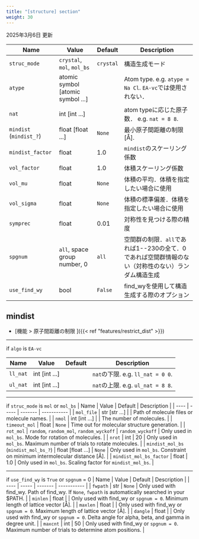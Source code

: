 ```yaml
---
title: "[structure] section"
weight: 30
---
```


2025年3月6日 更新

| Name | Value | Default | Description |
| ---- | ----- | ------- | ----------- |
| `struc_mode` | `crystal`, `mol`, `mol_bs` | `crystal`   | 構造生成モード |
| `atype` | atomic symbol [atomic symbol ...] |   | Atom type. e.g. `atype = Na Cl`. `EA-vc`では使用されない． |
| `nat`   | int [int ...] |   | atom typeに応じた原子数． e.g. `nat = 8 8`. |
| `mindist` (`mindist_?`)   | float [float ...] | `None` | 最小原子間距離の制限 [Å]. |
| `mindist_factor` | float | 1.0 | `mindist`のスケーリング係数 |
| `vol_factor`  | float | 1.0 | 体積スケーリング係数 |
| `vol_mu`   | float | `None` | 体積の平均．体積を指定したい場合に使用 |
| `vol_sigma`| float | `None` | 体積の標準偏差．体積を指定したい場合に使用 |
| `symprec`   | float | 0.01 | 対称性を見つける際の精度 |
| `spgnum`   | `all`, space group number, 0 | `all` | 空間群の制限．`all`であれば1--230の全て．0であれば空間群情報のない（対称性のない）ランダム構造生成 |
| `use_find_wy`  | bool | `False` | find_wyを使用して構造生成する際のオプション |

## mindist
- [機能 > 原子間距離の制限 ]({{< ref "features/restrict_dist" >}})

---------

if `algo` is `EA-vc`

| Name | Value | Default | Description |
| ---- | ----- | ------- | ----------- |
| `ll_nat`   | int [int ...] |   | `nat`の下限. e.g. `ll_nat = 0 0`. |
| `ul_nat`   | int [int ...] |   | `nat`の上限. e.g. `ul_nat = 8 8`. |

----------------

if `struc_mode` is `mol` or `mol_bs`
| Name | Value | Default | Description |
| ---- | ----- | ------- | ----------- |
| `mol_file`  | str [str ...] |  | Path of molecule files or molecule names. |
| `nmol`      | int [int ...] |  | The number of molecules. |
| `timeout_mol` | float | `None` | Time out for molecular structure generation. |
| `rot_mol`   | `random`, `random_mol`, `random_wyckoff` | `random_wyckoff` | Only used in `mol_bs`. Mode for rotation of molecules. |
| `nrot`   | int | 20 | Only used in `mol_bs`. Maximum number of trials to rotate molecules. |
| `mindist_mol_bs` (`mindist_mol_bs_?`)   | float [float ...] | `None` | Only used in `mol_bs`. Constraint on minimum intermolecular distance [Å]. |
| `mindist_mol_bs_factor` | float | 1.0 | Only used in `mol_bs`. Scaling factor for `mindist_mol_bs`. |

------------------

if `use_find_wy` is `True` or `spgnum` = 0
| Name | Value | Default | Description |
| ---- | ----- | ------- | ----------- |
| `fwpath`  | str | `None` | Only used with find_wy. Path of find_wy. If `None`, `fwpath` is automatically searched in your $PATH. |
| `minlen`   | float |  | Only used with find_wy or `spgnum = 0`. Minimum length of lattice vector [Å]. |
| `maxlen`   | float |  | Only used with find_wy or `spgnum = 0`. Maximum length of lattice vector [Å]. |
| `dangle`   | float |  | Only used with find_wy or `spgnum = 0`. Delta angle for alpha, beta, and gamma in degree unit. |
| `maxcnt`   | int | 50 |  Only used with find_wy or `spgnum = 0`. Maximum number of trials to determine atom positions. |

